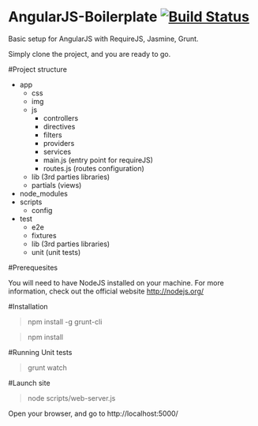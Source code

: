 AngularJS-Boilerplate [![Build Status](https://travis-ci.org/fdore/AngularJS-Boilerplate.png?branch=master)](https://travis-ci.org/fdore/AngularJS-Boilerplate)
=====================


Basic setup for AngularJS with RequireJS, Jasmine, Grunt.

Simply clone the project, and you are ready to go.

#Project structure

- app
	- css
	- img
	- js
		- controllers
		- directives
		- filters
		- providers
		- services
		- main.js (entry point for requireJS)
		- routes.js (routes configuration)
	- lib (3rd parties libraries)
	- partials (views)
- node_modules	
- scripts
	- config
- test
	- e2e
	- fixtures
	- lib (3rd parties libraries)
	- unit (unit tests)

#Prerequesites

You will need to have NodeJS installed on your machine. For more information, check out the official website http://nodejs.org/

#Installation

> npm install -g grunt-cli

> npm install

#Running Unit tests

> grunt watch

#Launch site

> node scripts/web-server.js

Open your browser, and go to http://localhost:5000/